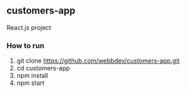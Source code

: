 ##  customers-app
React.js project

### How to run

1. git clone https://github.com/webbdev/customers-app.git
2. cd customers-app
3. npm install
4. npm start
